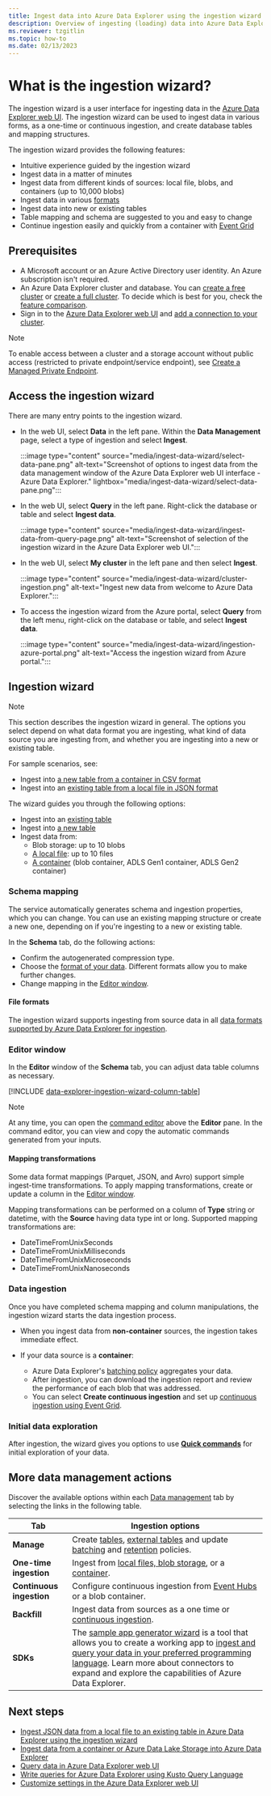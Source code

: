 ```yaml
---
title: Ingest data into Azure Data Explorer using the ingestion wizard
description: Overview of ingesting (loading) data into Azure Data Explorer simply, using the ingestion wizard.
ms.reviewer: tzgitlin
ms.topic: how-to
ms.date: 02/13/2023
---
```


# What is the ingestion wizard?

The ingestion wizard is a user interface for ingesting data in the [Azure Data Explorer web UI](https://dataexplorer.azure.com/). The ingestion wizard can be used to ingest data in various forms, as a one-time or continuous ingestion, and create database tables and mapping structures.

The ingestion wizard provides the following features:

* Intuitive experience guided by the ingestion wizard
* Ingest data in a matter of minutes
* Ingest data from different kinds of sources: local file, blobs, and containers (up to 10,000 blobs)
* Ingest data in various [formats](#file-formats)
* Ingest data into new or existing tables
* Table mapping and schema are suggested to you and easy to change
* Continue ingestion easily and quickly from a container with [Event Grid](/azure/data-explorer/ingest-from-container#create-continuous-ingestion)

## Prerequisites

* A Microsoft account or an Azure Active Directory user identity. An Azure subscription isn't required.
* An Azure Data Explorer cluster and database. You can [create a free cluster](start-for-free-web-ui.md) or [create a full cluster](create-cluster-database-portal.md). To decide which is best for you, check the [feature comparison](start-for-free.md#feature-comparison).
* Sign in to the [Azure Data Explorer web UI](https://dataexplorer.azure.com/) and [add a connection to your cluster](web-query-data.md#add-clusters).

> [!NOTE]
> To enable access between a cluster and a storage account without public access (restricted to private endpoint/service endpoint), see [Create a Managed Private Endpoint](security-network-managed-private-endpoint-create.md).

## Access the ingestion wizard

There are many entry points to the ingestion wizard.

* In the web UI, select **Data** in the left pane. Within the **Data Management** page, select a type of ingestion and select **Ingest**.

    :::image type="content" source="media/ingest-data-wizard/select-data-pane.png" alt-text="Screenshot of options to ingest data from the data management window of the Azure Data Explorer web UI interface - Azure Data Explorer." lightbox="media/ingest-data-wizard/select-data-pane.png":::

* In the web UI, select **Query** in the left pane. Right-click the database or table and select **Ingest data**.

    :::image type="content" source="media/ingest-data-wizard/ingest-data-from-query-page.png" alt-text="Screenshot of selection of the ingestion wizard in the Azure Data Explorer web UI.":::

* In the web UI, select **My cluster** in the left pane and then select **Ingest**.

    :::image type="content" source="media/ingest-data-wizard/cluster-ingestion.png" alt-text="Ingest new data from welcome to Azure Data Explorer.":::

* To access the ingestion wizard from the Azure portal, select **Query** from the left menu, right-click on the database or table, and select **Ingest data**.

    :::image type="content" source="media/ingest-data-wizard/ingestion-azure-portal.png" alt-text="Access the ingestion wizard from Azure portal.":::

## Ingestion wizard

> [!NOTE]
> This section describes the ingestion wizard in general. The options you select depend on what data format you are ingesting, what kind of data source you are ingesting from, and whether you are ingesting into a new or existing table.
>
> For sample scenarios, see:
>
> * Ingest into [a new table from a container in CSV format](/azure/data-explorer/ingest-from-container)
> * Ingest into an [existing table from a local file in JSON format](/azure/data-explorer/ingest-from-local-file)

The wizard guides you through the following options:

* Ingest into an [existing table](/azure/data-explorer/ingest-from-local-file)
* Ingest into [a new table](/azure/data-explorer/ingest-from-container)
* Ingest data from:
  * Blob storage: up to 10 blobs
  * [A local file](/azure/data-explorer/ingest-from-local-file): up to 10 files
  * [A container](/azure/data-explorer/ingest-from-container) (blob container, ADLS Gen1 container, ADLS Gen2 container)

### Schema mapping

The service automatically generates schema and ingestion properties, which you can change. You can use an existing mapping structure or create a new one, depending on if you're ingesting to a new or existing table.

In the **Schema** tab, do the following actions:

* Confirm the autogenerated compression type.
* Choose the [format of your data](#file-formats). Different formats allow you to make further changes.
* Change mapping in the [Editor window](#editor-window).

#### File formats

The ingestion wizard supports ingesting from source data in all [data formats supported by Azure Data Explorer for ingestion](ingestion-supported-formats.md).

### Editor window

In the **Editor** window of the **Schema** tab, you can adjust data table columns as necessary.

[!INCLUDE [data-explorer-ingestion-wizard-column-table](includes/data-explorer-ingestion-wizard-column-table.md)]

>[!NOTE]
> At any time, you can open the [command editor](/azure/data-explorer/ingest-from-container#command-editor) above the **Editor** pane. In the command editor, you can view and copy the automatic commands generated from your inputs.

#### Mapping transformations

Some data format mappings (Parquet, JSON, and Avro) support simple ingest-time transformations. To apply mapping transformations, create or update a column in the [Editor window](#editor-window).

Mapping transformations can be performed on a column of **Type** string or datetime, with the **Source** having data type int or long. Supported mapping transformations are:

* DateTimeFromUnixSeconds
* DateTimeFromUnixMilliseconds
* DateTimeFromUnixMicroseconds
* DateTimeFromUnixNanoseconds

### Data ingestion

Once you have completed schema mapping and column manipulations, the ingestion wizard starts the data ingestion process.

* When you ingest data from **non-container** sources, the ingestion takes immediate effect.

* If your data source is a **container**:

  * Azure Data Explorer's [batching policy](kusto/management/batchingpolicy.md) aggregates your data.
  * After ingestion, you can download the ingestion report and review the performance of each blob that was addressed.
  * You can select **Create continuous ingestion** and set up [continuous ingestion using Event Grid](/azure/data-explorer/ingest-from-container#create-continuous-ingestion).

### Initial data exploration

After ingestion, the wizard gives you options to use **[Quick commands](/azure/data-explorer/ingest-from-local-file#explore-quick-queries-and-tools)** for initial exploration of your data.

## More data management actions

Discover the available options within each [Data management](https://dataexplorer.azure.com/oneclick) tab by selecting the links in the following table.

|Tab  |Ingestion options  |
|---------|---------|
|**Manage**     | Create [tables](https://dataexplorer.azure.com/oneclick/createtable), [external tables](external-table.md) and update [batching](./kusto/management/batchingpolicy.md) and [retention](./kusto/management/retentionpolicy.md) policies.      |
|**One-time ingestion**    | Ingest from [local files, blob storage](./ingest-data-wizard.md), or a [container](/azure/data-explorer/ingest-from-container).      |
|**Continuous ingestion**     | Configure continuous ingestion from [Event Hubs](./event-hub-wizard.md) or a blob container.        |
|**Backfill**     |  Ingest data from sources as a one time or [continuous ingestion](/azure/data-explorer/ingest-from-container).       |
|**SDKs**     |  The [sample app generator wizard](https://dataexplorer.azure.com/oneclick/generatecode?programingLang=Python) is a tool that allows you to create a working app to [ingest and query your data in your preferred programming language](./sample-app-generator-wizard.md). Learn more about connectors to expand and explore the capabilities of Azure Data Explorer.    |

## Next steps

* [Ingest JSON data from a local file to an existing table in Azure Data Explorer using the ingestion wizard](/azure/data-explorer/ingest-from-local-file)
* [Ingest data from a container or Azure Data Lake Storage into Azure Data Explorer](/azure/data-explorer/ingest-from-container)
* [Query data in Azure Data Explorer web UI](web-query-data.md)
* [Write queries for Azure Data Explorer using Kusto Query Language](/azure/data-explorer/kusto/query/tutorials/learn-common-operators)
* [Customize settings in the Azure Data Explorer web UI](web-customize-settings.md)
